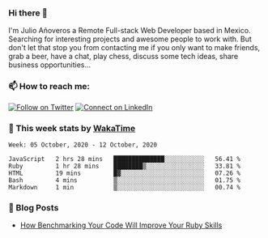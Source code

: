 ### Hi there 👋

I'm Julio Añoveros a Remote Full-stack Web Developer based in Mexico. Searching for interesting projects and awesome people to work with. But don't let that stop you from contacting me if you only want to make friends, grab a beer, have a chat, play chess, discuss some tech ideas, share business opportunities... 

### :mailbox: How to reach me:

[![Follow on Twitter](https://img.shields.io/badge/--twitter?label=Twitter&logo=Twitter&style=social)](https://twitter.com/AnoverosJulio) [![Connect on LinkedIn](https://img.shields.io/badge/--linkedin?label=LinkedIn&logo=LinkedIn&style=social)](https://www.linkedin.com/in/jubaan)

### :construction_worker: This week stats by [WakaTime]('https://wakatime.com')
<!--START_SECTION:waka-->
```text
Week: 05 October, 2020 - 12 October, 2020

JavaScript   2 hrs 28 mins   ██████████████░░░░░░░░░░░   56.41 % 
Ruby         1 hr 28 mins    ████████▒░░░░░░░░░░░░░░░░   33.81 % 
HTML         19 mins         █▓░░░░░░░░░░░░░░░░░░░░░░░   07.26 % 
Bash         4 mins          ▒░░░░░░░░░░░░░░░░░░░░░░░░   01.75 % 
Markdown     1 min           ▒░░░░░░░░░░░░░░░░░░░░░░░░   00.74 % 
```
<!--END_SECTION:waka-->

### :newspaper: Blog Posts
<!-- BLOG-POST-LIST:START -->
- [How Benchmarking Your Code Will Improve Your Ruby Skills](https://dev.to/jubaan/how-benchmarking-your-code-will-improve-your-ruby-skills-2m83)
<!-- BLOG-POST-LIST:END -->


